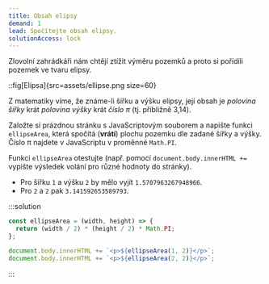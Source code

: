 ```yaml
---
title: Obsah elipsy
demand: 1
lead: Spočítejte obsah elipsy.
solutionAccess: lock
---
```


Zlovolní zahrádkáři nám chtějí ztížit výměru pozemků a proto si pořídíli pozemek ve tvaru elipsy.

::fig[Elipsa]{src=assets/ellipse.png size=60}

Z matematiky víme, že známe-li šířku a výšku elipsy, její obsah je _polovina šířky_ krát _polovina výšky_ krát _číslo π_ (tj. přibližně 3,14).

Založte si prázdnou stránku s JavaScriptovým souborem a napište funkci `ellipseArea`, která spočítá (**vrátí**) plochu pozemku dle zadané šířky a výšky. Číslo π najdete v JavaScriptu v proměnné `Math.PI`.

Funkci `ellipseArea` otestujte (např. pomocí `document.body.innerHTML +=` vypište výsledek volání pro různé hodnoty do stránky).

- Pro šířku `1` a výšku `2` by mělo vyjít `1.5707963267948966`.
- Pro `2` a `2` pak `3.141592653589793`.

:::solution

```js
const ellipseArea = (width, height) => {
  return (width / 2) * (height / 2) * Math.PI;
};

document.body.innerHTML += `<p>${ellipseArea(1, 2)}</p>`;
document.body.innerHTML += `<p>${ellipseArea(2, 2)}</p>`;
```

:::
